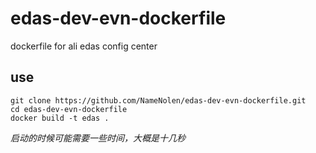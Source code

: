 # edas-dev-evn-dockerfile
dockerfile for ali edas config center

## use
```
git clone https://github.com/NameNolen/edas-dev-evn-dockerfile.git
cd edas-dev-evn-dockerfile
docker build -t edas .
```

*启动的时候可能需要一些时间，大概是十几秒*
